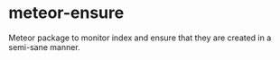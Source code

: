 # meteor-ensure
Meteor package to monitor index and ensure that they are created in a semi-sane manner.
